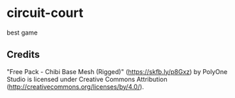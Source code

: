# circuit-court

best game

## Credits

"Free Pack - Chibi Base Mesh (Rigged)" (https://skfb.ly/p8Gxz) by PolyOne Studio is licensed under Creative Commons Attribution (http://creativecommons.org/licenses/by/4.0/).
